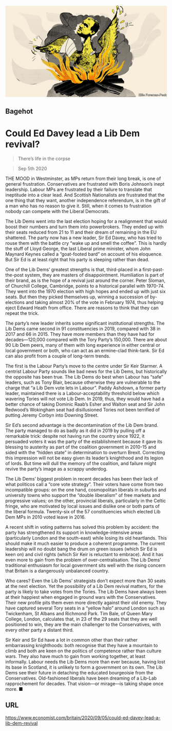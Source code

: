 ![](./images/20200905_BRD000.jpg)

## Bagehot

# Could Ed Davey lead a Lib Dem revival?

> There’s life in the corpse

> Sep 5th 2020

THE MOOD in Westminster, as MPs return from their long break, is one of general frustration. Conservatives are frustrated with Boris Johnson’s inept leadership. Labour MPs are frustrated by their failure to translate that ineptitude into a clear lead. And Scottish Nationalists are frustrated that the one thing that they want, another independence referendum, is in the gift of a man who has no reason to give it. Still, when it comes to frustration nobody can compete with the Liberal Democrats.

The Lib Dems went into the last election hoping for a realignment that would boost their numbers and turn them into powerbrokers. They ended up with their seats reduced from 21 to 11 and their dream of remaining in the EU shattered. The party now has a new leader, Sir Ed Davey, who has tried to rouse them with the battle cry “wake up and smell the coffee”. This is hardly the stuff of Lloyd George, the last Liberal prime minister, whom John Maynard Keynes called a “goat-footed bard” on account of his eloquence. But Sir Ed is at least right that his party is sleeping rather than dead.

One of the Lib Dems’ greatest strengths is that, third-placed in a first-past-the-post system, they are masters of disappointment. Humiliation is part of their brand, as is the hope of a revival just around the corner. Peter Sloman, of Churchill College, Cambridge, points to a historical parallel with 1970-74. They went into the 1970 election with high hopes and ended up with just six seats. But then they picked themselves up, winning a succession of by-elections and taking almost 20% of the vote in February 1974, thus helping eject Edward Heath from office. There are reasons to think that they can repeat the trick.

The party’s new leader inherits some significant institutional strengths. The Lib Dems came second in 91 constituencies in 2019, compared with 38 in 2017 and 66 in 2015. They have more members than they have had for decades—120,000 compared with the Tory Party’s 150,000. There are about 90 Lib Dem peers, many of them with long experience in either central or local government or both, who can act as an ermine-clad think-tank. Sir Ed can also profit from a couple of long-term trends.

The first is the Labour Party’s move to the centre under Sir Keir Starmer. A centrist Labour Party sounds like bad news for the Lib Dems, but historically the opposite has been true. The Lib Dems do best when Labour has “safe” leaders, such as Tony Blair, because otherwise they are vulnerable to the charge that “a Lib Dem vote lets in Labour”. Paddy Ashdown, a former party leader, maintained there is a Labour-acceptability threshold below which wavering Tories will not vote Lib Dem. In 2019, thus, they would have had a better chance of taking Dominic Raab’s Esher and Walton seat and Sir John Redwood’s Wokingham seat had disillusioned Tories not been terrified of putting Jeremy Corbyn into Downing Street.

Sir Ed’s second advantage is the decontamination of the Lib Dem brand. The party managed to do as badly as it did in 2019 by pulling off a remarkable trick: despite not having run the country since 1922, it persuaded voters it was the party of the establishment because it gave its blessing to austerity as part of the coalition government in 2010-15 and sided with the “hidden state” in determination to overturn Brexit. Correcting this impression will not be easy given its leader’s knighthood and its legion of lords. But time will dull the memory of the coalition, and failure might revive the party’s image as a scrappy underdog.

The Lib Dems’ biggest problem in recent decades has been their lack of what politicos call a “core vote strategy”. Their voters have come from two incompatible groups: on the one hand, cosmopolitan liberals in suburbs and university towns who support the “double liberalism” of free markets and progressive values; on the other, provincial liberals, particularly in the Celtic fringe, who are motivated by local issues and dislike one or both parts of the liberal formula. Twenty-six of the 57 constituencies which elected Lib Dem MPs in 2010 voted leave in 2016.

A recent shift in voting patterns has solved this problem by accident: the party has strengthened its support in knowledge-intensive areas (particularly London and the south-east) while losing its old heartlands. This should make it much easier to produce a coherent programme. The current leadership will no doubt bang the drum on green issues (which Sir Ed is keen on) and civil rights (which Sir Keir is reluctant to embrace). And it has even more to gain from the problem of over-centralisation. The Lib Dems’ traditional enthusiasm for local government sits well with the rising concern that Britain is a dangerously unbalanced country.

Who cares? Even the Lib Dems’ strategists don’t expect more than 30 seats at the next election. Yet the possibility of a Lib Dem revival matters, for the party is likely to take votes from the Tories. The Lib Dems have always been at their happiest when engaged in ground wars with the Conservatives. Their new profile pits them even more directly against their old enemy. They have captured several Tory seats in a “yellow halo” around London such as Twickenham, St Albans and Richmond Park. Tim Bale, of Queen Mary College, London, calculates that, in 23 of the 29 seats that they are well positioned to win, they are the main challenger to the Conservatives, with every other party a distant third.

Sir Keir and Sir Ed have a lot in common other than their rather embarrassing knighthoods: both recognise that they have a mountain to climb and both are keen on the politics of competence rather than culture wars. They also have much to gain from working together, at least informally. Labour needs the Lib Dems more than ever because, having lost its base in Scotland, it is unlikely to form a government on its own. The Lib Dems see their future in detaching the educated bourgeoisie from the Conservatives. Old-fashioned liberals have been dreaming of a Lib-Lab rapprochement for decades. That vision—or mirage—is taking shape once more. ■

## URL

https://www.economist.com/britain/2020/09/05/could-ed-davey-lead-a-lib-dem-revival
